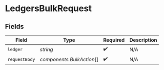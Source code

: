 # LedgersBulkRequest


## Fields

| Field                     | Type                      | Required                  | Description               |
| ------------------------- | ------------------------- | ------------------------- | ------------------------- |
| `ledger`                  | *string*                  | :heavy_check_mark:        | N/A                       |
| `requestBody`             | *components.BulkAction*[] | :heavy_check_mark:        | N/A                       |